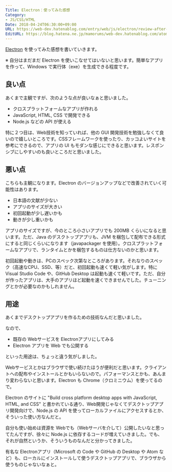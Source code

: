 ```yaml
---
Title: Electron：使ってみた感想
Category:
- JS/CSS/HTML
Date: 2018-04-24T06:30:00+09:00
URL: https://web-dev.hatenablog.com/entry/web/js/electron/review-after-using
EditURL: https://blog.hatena.ne.jp/mamorums/web-dev.hatenablog.com/atom/entry/17391345971635844053
---
```


[Electron](https://electronjs.org/) を使ってみた感想を書いていきます。

※ 自分はまだまだ Electron を使いこなせてはいないと思います。簡単なアプリを作って、Windows で実行体（exe）を生成できる程度です。


## 良い点
あくまで主観ですが、次のような点が良いなぁと思いました。

- クロスプラットフォームなアプリが作れる
- JavaScript, HTML, CSS で開発できる
- Node.js などの API が使える

特に２つ目は、Web技術を知っていれば、他の GUI 開発技術を勉強しなくて良いので嬉しいところです。CSSフレームワークを使ったり、カッコよいサイトを参考にできるので、アプリの UI もモダンな感じにできると思います。レスポンシブにしやすいのも良いところだと思いました。


## 悪い点
こちらも主観になります。Electron のバージョンアップなどで改善されていく可能性はあります。

- 日本語の文献が少ない
- アプリのサイズが大きい
- 初回起動が少し遅いかも
- 動きが少し重いかも

アプリのサイズですが、今のところ小さいアプリでも 200MB くらいになると思います。ただ、Java のデスクトップアプリも、JVM を梱包して配布できる形式にすると同じくらいになります（javapackager を使用）。クロスプラットフォームなアプリで、ランタイムとかを梱包するものは仕方ないのかと思います。

初回起動や動きは、PCのスペック次第なところがあります。それなりのスペック（高速なCPU、SSD、等）だと、初回起動も速くて軽い気がします。特に Visual Studio Code や、GitHub Desktop は起動も速くて軽いです。ただ、自分が作ったアプリは、大手のアプリほど起動を速くできませんでした。チューニングとかが必要なのかもしれません。


## 用途
あくまでデスクトップアプリを作るための技術なんだと思いました。

なので、

- 既存の Webサービスを Electronアプリにしてみる
- Electron アプリを Web でも公開する

といった用途は、ちょっと違う気がしました。

Webサービスとかはブラウザで使い続けたほうが便利だと思います。クライアントへの配布やインストールとかもいらないので。パフォーマンスとかも、あんまり変わらないと思います。Electron も Chrome（クロミニウム）を使ってるので。

Electron のサイトに "Build cross platform desktop apps with JavaScript, HTML, and CSS" と書かれている通り、Web開発じゃなくてデスクトップアプリ開発向けで、Node.js の API を使ってローカルファイルにアクセスするとか、そういった使い方なんだと。

自分も使い始めは資源を Webでも（Webサーバを介して）公開したいなと思ってたんですが、徐々に Node.js に依存するコードが増えていきました。でも、それが自然というか、そういうものなんだと分かってきました。

有名な Electronアプリ（Microsoft の Code や GitHub の Desktop や Atom など）も、ローカルにインストールして使うデスクトップアプリで、ブラウザから使うものじゃないなぁと。
